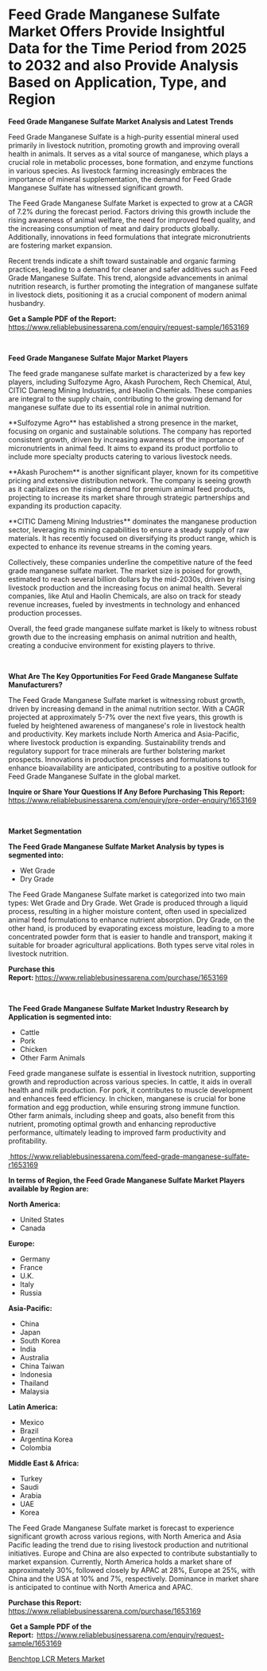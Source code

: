 <p><h1>Feed Grade Manganese Sulfate Market Offers Provide Insightful Data for the Time Period from 2025 to 2032 and also Provide Analysis Based on Application, Type, and Region</h1></p><p><strong>Feed Grade Manganese Sulfate Market Analysis and Latest Trends</strong></p>
<p><p>Feed Grade Manganese Sulfate is a high-purity essential mineral used primarily in livestock nutrition, promoting growth and improving overall health in animals. It serves as a vital source of manganese, which plays a crucial role in metabolic processes, bone formation, and enzyme functions in various species. As livestock farming increasingly embraces the importance of mineral supplementation, the demand for Feed Grade Manganese Sulfate has witnessed significant growth.</p><p>The Feed Grade Manganese Sulfate Market is expected to grow at a CAGR of 7.2% during the forecast period. Factors driving this growth include the rising awareness of animal welfare, the need for improved feed quality, and the increasing consumption of meat and dairy products globally. Additionally, innovations in feed formulations that integrate micronutrients are fostering market expansion. </p><p>Recent trends indicate a shift toward sustainable and organic farming practices, leading to a demand for cleaner and safer additives such as Feed Grade Manganese Sulfate. This trend, alongside advancements in animal nutrition research, is further promoting the integration of manganese sulfate in livestock diets, positioning it as a crucial component of modern animal husbandry.</p></p>
<p><strong>Get a Sample PDF of the Report:&nbsp;</strong> <a href="https://www.reliablebusinessarena.com/enquiry/request-sample/1653169?utm_campaign=2483&utm_medium=2&utm_source=Github&utm_content=ia&utm_term=08032025&utm_id=feed-grade-manganese-sulfate">https://www.reliablebusinessarena.com/enquiry/request-sample/1653169</a></p>
<p>&nbsp;</p>
<p><strong>Feed Grade Manganese Sulfate Major Market Players</strong></p>
<p><p>The feed grade manganese sulfate market is characterized by a few key players, including Sulfozyme Agro, Akash Purochem, Rech Chemical, Atul, CITIC Dameng Mining Industries, and Haolin Chemicals. These companies are integral to the supply chain, contributing to the growing demand for manganese sulfate due to its essential role in animal nutrition.</p><p>**Sulfozyme Agro** has established a strong presence in the market, focusing on organic and sustainable solutions. The company has reported consistent growth, driven by increasing awareness of the importance of micronutrients in animal feed. It aims to expand its product portfolio to include more specialty products catering to various livestock needs.</p><p>**Akash Purochem** is another significant player, known for its competitive pricing and extensive distribution network. The company is seeing growth as it capitalizes on the rising demand for premium animal feed products, projecting to increase its market share through strategic partnerships and expanding its production capacity.</p><p>**CITIC Dameng Mining Industries** dominates the manganese production sector, leveraging its mining capabilities to ensure a steady supply of raw materials. It has recently focused on diversifying its product range, which is expected to enhance its revenue streams in the coming years.</p><p>Collectively, these companies underline the competitive nature of the feed grade manganese sulfate market. The market size is poised for growth, estimated to reach several billion dollars by the mid-2030s, driven by rising livestock production and the increasing focus on animal health. Several companies, like Atul and Haolin Chemicals, are also on track for steady revenue increases, fueled by investments in technology and enhanced production processes. </p><p>Overall, the feed grade manganese sulfate market is likely to witness robust growth due to the increasing emphasis on animal nutrition and health, creating a conducive environment for existing players to thrive.</p></p>
<p>&nbsp;</p>
<p><strong>What Are The Key Opportunities For Feed Grade Manganese Sulfate Manufacturers?</strong></p>
<p><p>The Feed Grade Manganese Sulfate market is witnessing robust growth, driven by increasing demand in the animal nutrition sector. With a CAGR projected at approximately 5-7% over the next five years, this growth is fueled by heightened awareness of manganese's role in livestock health and productivity. Key markets include North America and Asia-Pacific, where livestock production is expanding. Sustainability trends and regulatory support for trace minerals are further bolstering market prospects. Innovations in production processes and formulations to enhance bioavailability are anticipated, contributing to a positive outlook for Feed Grade Manganese Sulfate in the global market.</p></p>
<p><strong>Inquire or Share Your Questions If Any Before Purchasing This Report:</strong> <a href="https://www.reliablebusinessarena.com/enquiry/pre-order-enquiry/1653169?utm_campaign=2483&utm_medium=2&utm_source=Github&utm_content=ia&utm_term=08032025&utm_id=feed-grade-manganese-sulfate">https://www.reliablebusinessarena.com/enquiry/pre-order-enquiry/1653169</a></p>
<p>&nbsp;</p>
<p><strong>Market Segmentation</strong></p>
<p><strong>The Feed Grade Manganese Sulfate Market Analysis by types is segmented into:</strong></p>
<p><ul><li>Wet Grade</li><li>Dry Grade</li></ul></p>
<p><p>The Feed Grade Manganese Sulfate market is categorized into two main types: Wet Grade and Dry Grade. Wet Grade is produced through a liquid process, resulting in a higher moisture content, often used in specialized animal feed formulations to enhance nutrient absorption. Dry Grade, on the other hand, is produced by evaporating excess moisture, leading to a more concentrated powder form that is easier to handle and transport, making it suitable for broader agricultural applications. Both types serve vital roles in livestock nutrition.</p></p>
<p><strong>Purchase this Report:&nbsp;</strong><a href="https://www.reliablebusinessarena.com/purchase/1653169?utm_campaign=2483&utm_medium=2&utm_source=Github&utm_content=ia&utm_term=08032025&utm_id=feed-grade-manganese-sulfate">https://www.reliablebusinessarena.com/purchase/1653169</a></p>
<p>&nbsp;</p>
<p><strong>The Feed Grade Manganese Sulfate Market Industry Research by Application is segmented into:</strong></p>
<p><ul><li>Cattle</li><li>Pork</li><li>Chicken</li><li>Other Farm Animals</li></ul></p>
<p><p>Feed grade manganese sulfate is essential in livestock nutrition, supporting growth and reproduction across various species. In cattle, it aids in overall health and milk production. For pork, it contributes to muscle development and enhances feed efficiency. In chicken, manganese is crucial for bone formation and egg production, while ensuring strong immune function. Other farm animals, including sheep and goats, also benefit from this nutrient, promoting optimal growth and enhancing reproductive performance, ultimately leading to improved farm productivity and profitability.</p></p>
<p><a href="https://www.reliablebusinessarena.com/feed-grade-manganese-sulfate-r1653169?utm_campaign=2483&utm_medium=2&utm_source=Github&utm_content=ia&utm_term=08032025&utm_id=feed-grade-manganese-sulfate">&nbsp;https://www.reliablebusinessarena.com/feed-grade-manganese-sulfate-r1653169</a></p>
<p><strong>In terms of Region, the Feed Grade Manganese Sulfate Market Players available by Region are:</strong></p>
<p>
    <p> <strong> North America: </strong>
        <ul>
            <li>United States</li>
            <li>Canada</li>
        </ul>
        </p> 
    <p> <strong> Europe: </strong>
        <ul>
            <li>Germany</li>
            <li>France</li>
            <li>U.K.</li>
            <li>Italy</li>
            <li>Russia</li>
        </ul>
        </p> 
    <p> <strong> Asia-Pacific: </strong>
        <ul>
            <li>China</li>
            <li>Japan</li>
            <li>South Korea</li>
            <li>India</li>
            <li>Australia</li>
            <li>China Taiwan</li>
            <li>Indonesia</li>
            <li>Thailand</li>
            <li>Malaysia</li>
        </ul>
        </p> 
    <p> <strong> Latin America: </strong>
        <ul>
            <li>Mexico</li>
            <li>Brazil</li>
            <li>Argentina Korea</li>
            <li>Colombia</li>
        </ul>
        </p> 
    <p> <strong> Middle East & Africa: </strong>
        <ul>
            <li>Turkey</li>
            <li>Saudi</li>
            <li>Arabia</li>
            <li>UAE</li>
            <li>Korea</li>
        </ul>
    </p>
    </p>
<p><p>The Feed Grade Manganese Sulfate market is forecast to experience significant growth across various regions, with North America and Asia Pacific leading the trend due to rising livestock production and nutritional initiatives. Europe and China are also expected to contribute substantially to market expansion. Currently, North America holds a market share of approximately 30%, followed closely by APAC at 28%, Europe at 25%, with China and the USA at 10% and 7%, respectively. Dominance in market share is anticipated to continue with North America and APAC.</p></p>
<p><strong>Purchase this Report: </strong><a href="https://www.reliablebusinessarena.com/purchase/1653169?utm_campaign=2483&utm_medium=2&utm_source=Github&utm_content=ia&utm_term=08032025&utm_id=feed-grade-manganese-sulfate">https://www.reliablebusinessarena.com/purchase/1653169</a></p>
<p>&nbsp;<strong>Get a Sample PDF of the Report:&nbsp;&nbsp;</strong><a href="https://www.reliablebusinessarena.com/enquiry/request-sample/1653169?utm_campaign=2483&utm_medium=2&utm_source=Github&utm_content=ia&utm_term=08032025&utm_id=feed-grade-manganese-sulfate">https://www.reliablebusinessarena.com/enquiry/request-sample/1653169</a></p>
<p><strong></strong></p>
<p><p><a href="https://github.com/ParvinKhatun77/Market-Research-Report-List-1/blob/main/benchtop-lcr-meters-market.md?utm_campaign=2483&utm_medium=2&utm_source=Github&utm_content=ia&utm_term=08032025&utm_id=feed-grade-manganese-sulfate">Benchtop LCR Meters Market</a></p></p>